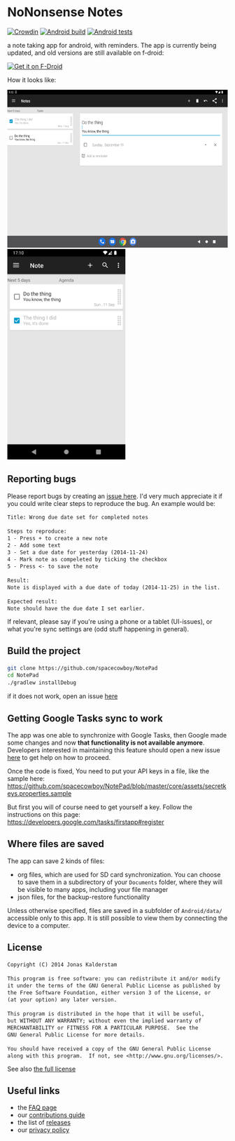 # NoNonsense Notes

[![Crowdin](https://d322cqt584bo4o.cloudfront.net/nononsensenotes/localized.png)](https://crowdin.com/project/nononsensenotes)       [![Android build](https://github.com/spacecowboy/NotePad/actions/workflows/android_build.yml/badge.svg)](https://github.com/spacecowboy/NotePad/actions/workflows/android_build.yml)      [![Android tests](https://github.com/spacecowboy/NotePad/actions/workflows/android_tests.yml/badge.svg)](https://github.com/spacecowboy/NotePad/actions/workflows/android_tests.yml)

a note taking app for android, with reminders.
The app is currently being updated, and old versions are still available on f-droid:

[<img src="https://fdroid.gitlab.io/artwork/badge/get-it-on.png"
    alt="Get it on F-Droid"
    height="80">
](https://f-droid.org/repository/browse/?fdid=com.nononsenseapps.notepad)

How it looks like:

<img src="fastlane/metadata/android/en-US/images/tenInchScreenshots/1.png" alt="Tablet UI" height="360" />

<img src="fastlane/metadata/android/en-US/images/phoneScreenshots/1.png" alt="Phone UI" height="480" />

## Reporting bugs

Please report bugs by creating an [issue here](https://github.com/spacecowboy/NotePad/issues).
I'd very much appreciate it if you could write clear steps to reproduce the bug. An example would be:

```text
Title: Wrong due date set for completed notes

Steps to reproduce:
1 - Press + to create a new note
2 - Add some text
3 - Set a due date for yesterday (2014-11-24)
4 - Mark note as compeleted by ticking the checkbox
5 - Press <- to save the note

Result:
Note is displayed with a due date of today (2014-11-25) in the list.

Expected result:
Note should have the due date I set earlier.
```

If relevant, please say if you're using a phone or a tablet (UI-issues), or what you're sync settings are (odd stuff happening in general).

## Build the project

```sh
git clone https://github.com/spacecowboy/NotePad
cd NotePad
./gradlew installDebug
```

if it does not work, open an issue [here](https://github.com/spacecowboy/NotePad/issues)

## Getting Google Tasks sync to work

The app was one able to synchronize with Google Tasks, then Google made some changes and
now **that functionality is not available anymore**. Developers interested in maintaining this
feature should open a new issue [here](https://github.com/spacecowboy/NotePad/issues) to
get help on how to proceed.

Once the code is fixed,
You need to put your API keys in a file, like the sample here:
https://github.com/spacecowboy/NotePad/blob/master/core/assets/secretkeys.properties.sample

But first you will of course need to get yourself a key.
Follow the instructions on this page:
https://developers.google.com/tasks/firstapp#register

## Where files are saved

The app can save 2 kinds of files:
* org files, which are used for SD card synchronization. You can choose to save them in a subdirectory of your `Documents` folder, where they will be visible to many apps, including your file manager
* json files, for the backup-restore functionality

Unless otherwise specified, files are saved in a subfolder of `Android/data/` accessible only
to this app. It is still possible to view them by connecting the device to a computer.

## License

```text
Copyright (C) 2014 Jonas Kalderstam

This program is free software: you can redistribute it and/or modify
it under the terms of the GNU General Public License as published by
the Free Software Foundation, either version 3 of the License, or
(at your option) any later version.

This program is distributed in the hope that it will be useful,
but WITHOUT ANY WARRANTY; without even the implied warranty of
MERCHANTABILITY or FITNESS FOR A PARTICULAR PURPOSE.  See the
GNU General Public License for more details.

You should have received a copy of the GNU General Public License
along with this program.  If not, see <http://www.gnu.org/licenses/>.
```

See also [the full license](LICENSE)

## Useful links

* the [FAQ page](app/FAQ.md)
* our [contributions guide](CONTRIBUTING.md)
* the list of [releases](https://github.com/spacecowboy/NotePad/releases)
* our [privacy policy](PRIVACY_POLICY.txt)
